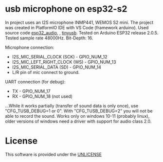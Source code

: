 # usb microphone on esp32-s2

  In project uses an  I2S microphone INMP441, WEMOS S2 mini.
  The project was created in  PlatformIO IDE with VS Code (framework arduino).
  Used source code <a href="https://github.com/atomic14/esp32_audio" rel="nofollow">esp32_audio</a>, , <a href="https://github.com/hathach/tinyusb"    rel="nofollow">tinyusb</a>.
  Tested on Arduino ESP32 release 2.0.5.  
  Tested sample rate 48000Hz.
  Bit-Depth: 16.
  
  Microphone connection: 
  - I2S_MIC_SERIAL_CLOCK      (SCK)   -   GPIO_NUM_12
  - I2S_MIC_LEFT_RIGHT_CLOCK  (WS)    -   GPIO_NUM_13
  - I2S_MIC_SERIAL_DATA       (SD)    -   GPIO_NUM_14
  - L/R pin of mic connect to ground.
  
  UART connection (for debug):
  - TX   -   GPIO_NUM_17
  - RX   -   GPIO_NUM_18  (not used)
  
  
  ...While it works partially (transfer of sound data is only once), use "CFG_TUSB_DEBUG=1 or 0".
  With "CFG_TUSB_DEBUG=2" you will not be able to record the sound.
  Works only on windows 10-11 (probably linux), older versions of windows need a driver with support for audio class 2.0.


# License

  This software is provided under the  <a href="http://unlicense.org/" rel="nofollow">UNLICENSE</a>

